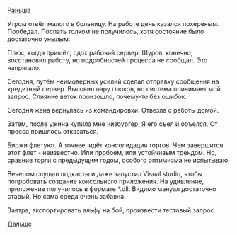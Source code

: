 [Раньше](2018.06.06.md)

Утром отвёл малого в больницу. На работе день казался похереным.
Пообедал. Поспать толком не получилось, хотя состояние было достаточно унылым.

Плюс, когда пришёл, сдох рабочий сервер. Шуров, конечно, восстановил работу, но подробностей процесса не сообщал. Это напрягало.

Сегодня, путём неимоверных усилий сделал отправку сообщения на кредитный сервер. Выловил пару глюков, но система принимает мой запрос. Слияние веток произошло, почему-то без ошибок.

Сегодня жена вернулась из командировки. Отвезла с работы домой.

Затем, после ужина купила мне чизбургер. Я его съел и объелся. От пресса пришлось отказаться.

Биржи флетуют. А точнее, идёт консолидация торгов. Чем завершится этот флет - неизвестно. Или пробоем, или устойчивым трендом. Но, сравнив торги с предыдущим годом, особого оптимизма не испытываю.

Вечером слушал подкасты и даже запустил Visual studio, чтобы попробовать создание консольного приложения. На удивление, приложение получилось в формате *.dll.
Видимо мануал достаточно старый. Но сама среда очень забавна.

Завтра, экспортировать альфу на бой, произвести тестовый запрос.

[Дальше](2018.06.08.md)